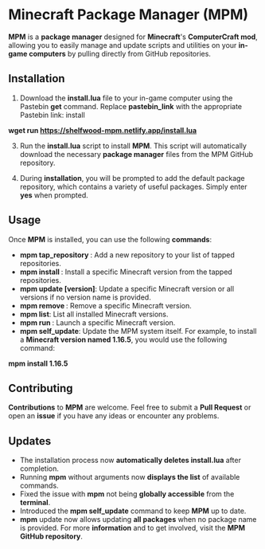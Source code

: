 # Minecraft Package Manager (MPM)
**MPM** is a **package manager** designed for **Minecraft**'s **ComputerCraft mod**, allowing you to easily manage and update scripts and utilities on your **in-game computers** by pulling directly from GitHub repositories.

## Installation
1. Download the **install.lua** file to your in-game computer using the Pastebin **get** command. Replace **pastebin_link** with the appropriate Pastebin link:
install

**wget run https://shelfwood-mpm.netlify.app/install.lua**

3. Run the **install.lua** script to install **MPM**. This script will automatically download the necessary **package manager** files from the MPM GitHub repository.
   
4. During **installation**, you will be prompted to add the default package repository, which contains a variety of useful packages. Simply enter **yes** when prompted.
   

## Usage
Once **MPM** is installed, you can use the following **commands**:

* **mpm tap_repository <repository url>**: Add a new repository to your list of tapped repositories.
* **mpm install <version>**: Install a specific Minecraft version from the tapped repositories.
* **mpm update [version]**: Update a specific Minecraft version or all versions if no version name is provided.
* **mpm remove <version>**: Remove a specific Minecraft version.
* **mpm list**: List all installed Minecraft versions.
* **mpm run <version>**: Launch a specific Minecraft version.
* **mpm self_update**: Update the MPM system itself.
For example, to install a **Minecraft version named 1.16.5**, you would use the following command:

**mpm install 1.16.5**

## Contributing
**Contributions** to **MPM** are welcome. Feel free to submit a **Pull Request** or open an **issue** if you have any ideas or encounter any problems.

## Updates
* The installation process now **automatically deletes install.lua** after completion.
* Running **mpm** without arguments now **displays the list** of available commands.
* Fixed the issue with **mpm** not being **globally accessible** from the **terminal**.
* Introduced the **mpm self_update** command to keep **MPM** up to date.
* **mpm** update now allows updating **all packages** when no package name is provided.
For more **information** and to get involved, visit the **MPM GitHub repository**.






